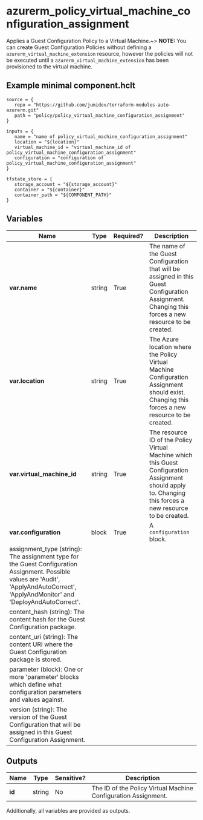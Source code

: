 # azurerm_policy_virtual_machine_configuration_assignment

Applies a Guest Configuration Policy to a Virtual Machine.~> **NOTE:** You can create Guest Configuration Policies without defining a `azurerm_virtual_machine_extension` resource, however the policies will not be executed until a `azurerm_virtual_machine_extension` has been provisioned to the virtual machine.

## Example minimal component.hclt

```hcl
source = {
   repo = "https://github.com/jumidev/terraform-modules-auto-azurerm.git" 
   path = "policy/policy_virtual_machine_configuration_assignment" 
}

inputs = {
   name = "name of policy_virtual_machine_configuration_assignment" 
   location = "${location}" 
   virtual_machine_id = "virtual_machine_id of policy_virtual_machine_configuration_assignment" 
   configuration = "configuration of policy_virtual_machine_configuration_assignment" 
}

tfstate_store = {
   storage_account = "${storage_account}" 
   container = "${container}" 
   container_path = "${COMPONENT_PATH}" 
}

```

## Variables

| Name | Type | Required? |  Description |
| ---- | ---- | --------- |  ----------- |
| **var.name** | string | True | The name of the Guest Configuration that will be assigned in this Guest Configuration Assignment. Changing this forces a new resource to be created. | 
| **var.location** | string | True | The Azure location where the Policy Virtual Machine Configuration Assignment should exist. Changing this forces a new resource to be created. | 
| **var.virtual_machine_id** | string | True | The resource ID of the Policy Virtual Machine which this Guest Configuration Assignment should apply to. Changing this forces a new resource to be created. | 
| **var.configuration** | block | True | A `configuration` block. | | `configuration` block structure: || 
|   assignment_type (string): The assignment type for the Guest Configuration Assignment. Possible values are 'Audit', 'ApplyAndAutoCorrect', 'ApplyAndMonitor' and 'DeployAndAutoCorrect'. ||
|   content_hash (string): The content hash for the Guest Configuration package. ||
|   content_uri (string): The content URI where the Guest Configuration package is stored. ||
|   parameter (block): One or more 'parameter' blocks which define what configuration parameters and values against. ||
|   version (string): The version of the Guest Configuration that will be assigned in this Guest Configuration Assignment. ||




## Outputs

| Name | Type | Sensitive? | Description |
| ---- | ---- | --------- | --------- |
| **id** | string | No  | The ID of the Policy Virtual Machine Configuration Assignment. | 

Additionally, all variables are provided as outputs.
